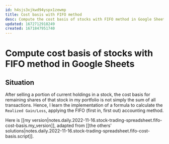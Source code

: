 ```yaml
---
id: h4sjs3xjkwd94yspx1zewmp
title: Cost basis with FIFO method
desc: Compute the cost basis of stocks with FIFO method in Google Sheets
updated: 1672712918249
created: 1671847951740
---
```

# Compute cost basis of stocks with FIFO method in Google Sheets

## Situation

After selling a portion of current holdings in a stock, the cost basis for remaining shares of that stock in my portfolio is not simply the sum of all transactions. Hence, I learn the implementation of a formula to calculate the `Realized Gain/Loss`, applying the FIFO (first in, first out) accounting method.

Here is [[my version|notes.daily.2022-11-16.stock-trading-spreadsheet.fifo-cost-basis.my_version]], adapted from [[the others' solutions|notes.daily.2022-11-16.stock-trading-spreadsheet.fifo-cost-basis.script]].